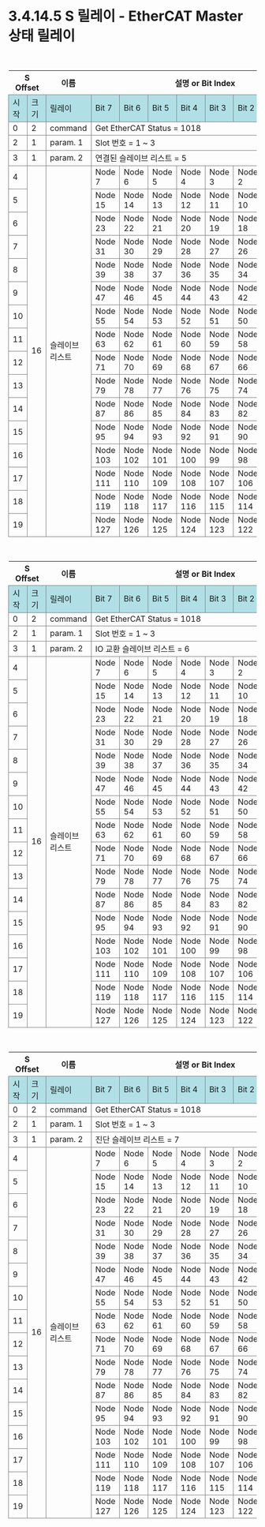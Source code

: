 ﻿# 3.4.14.5 S 릴레이 - EtherCAT Master 상태 릴레이

<style type="text/css">
table  {border-collapse:collapse;}
td {border-color:gray;border-style:solid;border-width:1px;}
.grayed {background-color:lightgray;}
.powderblued {background-color:powderblue;}
</style>


<br>

<table class="tg">
<thead>
	<tr>
		<th colspan=2>S Offset</th>
		<th>이름</th>
		<th colspan=8>설명 or Bit Index</th>
	</tr>
</thead>

<tbody>
	<tr>
		<td class='powderblued'>시작</td>
		<td class='powderblued'>크기</td>
		<td class='powderblued'>릴레이</td>
		<td class='powderblued'>Bit 7</td>
		<td class='powderblued'>Bit 6</td>
		<td class='powderblued'>Bit 5</td>
		<td class='powderblued'>Bit 4</td>
		<td class='powderblued'>Bit 3</td>
		<td class='powderblued'>Bit 2</td>
		<td class='powderblued'>Bit 1</td>
		<td class='powderblued'>Bit 0</td>
	</tr>
	<tr>
		<td>0</td>
		<td>2</td>
		<td>command</td>
		<td colspan=8>Get EtherCAT Status = 1018</td>
	</tr>
	<tr>
		<td>2</td>
		<td>1</td>
		<td>param. 1</td>
		<td colspan=8>Slot 번호 = 1 ~ 3</td>
	</tr>
	<tr>
		<td>3</td>
		<td>1</td>
		<td>param. 2</td>
		<td colspan=8> 연결된 슬레이브 리스트 = 5</td>
	</tr>
	<tr>
		<td>4</td>
		<td rowspan=16>16</td>
		<td rowspan=16>슬레이브 리스트</td>
		<td>Node 7</td>
		<td>Node 6</td>
		<td>Node 5</td>
		<td>Node 4</td>
		<td>Node 3</td>
		<td>Node 2</td>
		<td>Node 1</td>
		<td>Node 0</td>
	</tr>
	<tr>
		<td>5</td>
		<td>Node 15</td>
		<td>Node 14</td>
		<td>Node 13</td>
		<td>Node 12</td>
		<td>Node 11</td>
		<td>Node 10</td>
		<td>Node 9</td>
		<td>Node 8</td>
	</tr>
		<tr>
		<td>6</td>
		<td>Node 23</td>
		<td>Node 22</td>
		<td>Node 21</td>
		<td>Node 20</td>
		<td>Node 19</td>
		<td>Node 18</td>
		<td>Node 17</td>
		<td>Node 16</td>
	</tr>
		<tr>
		<td>7</td>
		<td>Node 31</td>
		<td>Node 30</td>
		<td>Node 29</td>
		<td>Node 28</td>
		<td>Node 27</td>
		<td>Node 26</td>
		<td>Node 25</td>
		<td>Node 24</td>
	</tr>
		<tr>
		<td>8</td>
		<td>Node 39</td>
		<td>Node 38</td>
		<td>Node 37</td>
		<td>Node 36</td>
		<td>Node 35</td>
		<td>Node 34</td>
		<td>Node 33</td>
		<td>Node 32</td>
	</tr>
		<tr>
		<td>9</td>
		<td>Node 47</td>
		<td>Node 46</td>
		<td>Node 45</td>
		<td>Node 44</td>
		<td>Node 43</td>
		<td>Node 42</td>
		<td>Node 41</td>
		<td>Node 40</td>
	</tr>
		<tr>
		<td>10</td>
		<td>Node 55</td>
		<td>Node 54</td>
		<td>Node 53</td>
		<td>Node 52</td>
		<td>Node 51</td>
		<td>Node 50</td>
		<td>Node 49</td>
		<td>Node 48</td>
	</tr>
		<tr>
		<td>11</td>
		<td>Node 63</td>
		<td>Node 62</td>
		<td>Node 61</td>
		<td>Node 60</td>
		<td>Node 59</td>
		<td>Node 58</td>
		<td>Node 57</td>
		<td>Node 56</td>
	</tr>
		<tr>
		<td>12</td>
		<td>Node 71</td>
		<td>Node 70</td>
		<td>Node 69</td>
		<td>Node 68</td>
		<td>Node 67</td>
		<td>Node 66</td>
		<td>Node 65</td>
		<td>Node 64</td>
	</tr>
		<tr>
		<td>13</td>
		<td>Node 79</td>
		<td>Node 78</td>
		<td>Node 77</td>
		<td>Node 76</td>
		<td>Node 75</td>
		<td>Node 74</td>
		<td>Node 73</td>
		<td>Node 72</td>
	</tr>
		<tr>
		<td>14</td>
		<td>Node 87</td>
		<td>Node 86</td>
		<td>Node 85</td>
		<td>Node 84</td>
		<td>Node 83</td>
		<td>Node 82</td>
		<td>Node 81</td>
		<td>Node 80</td>
	</tr>
		<tr>
		<td>15</td>
		<td>Node 95</td>
		<td>Node 94</td>
		<td>Node 93</td>
		<td>Node 92</td>
		<td>Node 91</td>
		<td>Node 90</td>
		<td>Node 89</td>
		<td>Node 88</td>
	</tr>
		<tr>
		<td>16</td>
		<td>Node 103</td>
		<td>Node 102</td>
		<td>Node 101</td>
		<td>Node 100</td>
		<td>Node 99</td>
		<td>Node 98</td>
		<td>Node 97</td>
		<td>Node 96</td>
	</tr>
		<tr>
		<td>17</td>
		<td>Node 111</td>
		<td>Node 110</td>
		<td>Node 109</td>
		<td>Node 108</td>
		<td>Node 107</td>
		<td>Node 106</td>
		<td>Node 105</td>
		<td>Node 104</td>
	</tr>
		<tr>
		<td>18</td>
		<td>Node 119</td>
		<td>Node 118</td>
		<td>Node 117</td>
		<td>Node 116</td>
		<td>Node 115</td>
		<td>Node 114</td>
		<td>Node 113</td>
		<td>Node 112</td>
	</tr>
		<tr>
		<td>19</td>
		<td>Node 127</td>
		<td>Node 126</td>
		<td>Node 125</td>
		<td>Node 124</td>
		<td>Node 123</td>
		<td>Node 122</td>
		<td>Node 121</td>
		<td>Node 120</td>
	</tr>
</tbody>
</table>


<br>

<table class="tg">
<thead>
	<tr>
		<th colspan=2>S Offset</th>
		<th>이름</th>
		<th colspan=8>설명 or Bit Index</th>
	</tr>
</thead>

<tbody>
	<tr>
		<td class='powderblued'>시작</td>
		<td class='powderblued'>크기</td>
		<td class='powderblued'>릴레이</td>
		<td class='powderblued'>Bit 7</td>
		<td class='powderblued'>Bit 6</td>
		<td class='powderblued'>Bit 5</td>
		<td class='powderblued'>Bit 4</td>
		<td class='powderblued'>Bit 3</td>
		<td class='powderblued'>Bit 2</td>
		<td class='powderblued'>Bit 1</td>
		<td class='powderblued'>Bit 0</td>
	</tr>
	<tr>
		<td>0</td>
		<td>2</td>
		<td>command</td>
		<td colspan=8>Get EtherCAT Status = 1018</td>
	</tr>
	<tr>
		<td>2</td>
		<td>1</td>
		<td>param. 1</td>
		<td colspan=8>Slot 번호 = 1 ~ 3</td>
	</tr>
	<tr>
		<td>3</td>
		<td>1</td>
		<td>param. 2</td>
		<td colspan=8>IO 교환 슬레이브 리스트 = 6</td>
	</tr>
	<tr>
		<td>4</td>
		<td rowspan=16>16</td>
		<td rowspan=16>슬레이브 리스트</td>
		<td>Node 7</td>
		<td>Node 6</td>
		<td>Node 5</td>
		<td>Node 4</td>
		<td>Node 3</td>
		<td>Node 2</td>
		<td>Node 1</td>
		<td>Node 0</td>
	</tr>
	<tr>
		<td>5</td>
		<td>Node 15</td>
		<td>Node 14</td>
		<td>Node 13</td>
		<td>Node 12</td>
		<td>Node 11</td>
		<td>Node 10</td>
		<td>Node 9</td>
		<td>Node 8</td>
	</tr>
		<tr>
		<td>6</td>
		<td>Node 23</td>
		<td>Node 22</td>
		<td>Node 21</td>
		<td>Node 20</td>
		<td>Node 19</td>
		<td>Node 18</td>
		<td>Node 17</td>
		<td>Node 16</td>
	</tr>
		<tr>
		<td>7</td>
		<td>Node 31</td>
		<td>Node 30</td>
		<td>Node 29</td>
		<td>Node 28</td>
		<td>Node 27</td>
		<td>Node 26</td>
		<td>Node 25</td>
		<td>Node 24</td>
	</tr>
		<tr>
		<td>8</td>
		<td>Node 39</td>
		<td>Node 38</td>
		<td>Node 37</td>
		<td>Node 36</td>
		<td>Node 35</td>
		<td>Node 34</td>
		<td>Node 33</td>
		<td>Node 32</td>
	</tr>
		<tr>
		<td>9</td>
		<td>Node 47</td>
		<td>Node 46</td>
		<td>Node 45</td>
		<td>Node 44</td>
		<td>Node 43</td>
		<td>Node 42</td>
		<td>Node 41</td>
		<td>Node 40</td>
	</tr>
		<tr>
		<td>10</td>
		<td>Node 55</td>
		<td>Node 54</td>
		<td>Node 53</td>
		<td>Node 52</td>
		<td>Node 51</td>
		<td>Node 50</td>
		<td>Node 49</td>
		<td>Node 48</td>
	</tr>
		<tr>
		<td>11</td>
		<td>Node 63</td>
		<td>Node 62</td>
		<td>Node 61</td>
		<td>Node 60</td>
		<td>Node 59</td>
		<td>Node 58</td>
		<td>Node 57</td>
		<td>Node 56</td>
	</tr>
		<tr>
		<td>12</td>
		<td>Node 71</td>
		<td>Node 70</td>
		<td>Node 69</td>
		<td>Node 68</td>
		<td>Node 67</td>
		<td>Node 66</td>
		<td>Node 65</td>
		<td>Node 64</td>
	</tr>
		<tr>
		<td>13</td>
		<td>Node 79</td>
		<td>Node 78</td>
		<td>Node 77</td>
		<td>Node 76</td>
		<td>Node 75</td>
		<td>Node 74</td>
		<td>Node 73</td>
		<td>Node 72</td>
	</tr>
		<tr>
		<td>14</td>
		<td>Node 87</td>
		<td>Node 86</td>
		<td>Node 85</td>
		<td>Node 84</td>
		<td>Node 83</td>
		<td>Node 82</td>
		<td>Node 81</td>
		<td>Node 80</td>
	</tr>
		<tr>
		<td>15</td>
		<td>Node 95</td>
		<td>Node 94</td>
		<td>Node 93</td>
		<td>Node 92</td>
		<td>Node 91</td>
		<td>Node 90</td>
		<td>Node 89</td>
		<td>Node 88</td>
	</tr>
		<tr>
		<td>16</td>
		<td>Node 103</td>
		<td>Node 102</td>
		<td>Node 101</td>
		<td>Node 100</td>
		<td>Node 99</td>
		<td>Node 98</td>
		<td>Node 97</td>
		<td>Node 96</td>
	</tr>
		<tr>
		<td>17</td>
		<td>Node 111</td>
		<td>Node 110</td>
		<td>Node 109</td>
		<td>Node 108</td>
		<td>Node 107</td>
		<td>Node 106</td>
		<td>Node 105</td>
		<td>Node 104</td>
	</tr>
		<tr>
		<td>18</td>
		<td>Node 119</td>
		<td>Node 118</td>
		<td>Node 117</td>
		<td>Node 116</td>
		<td>Node 115</td>
		<td>Node 114</td>
		<td>Node 113</td>
		<td>Node 112</td>
	</tr>
		<tr>
		<td>19</td>
		<td>Node 127</td>
		<td>Node 126</td>
		<td>Node 125</td>
		<td>Node 124</td>
		<td>Node 123</td>
		<td>Node 122</td>
		<td>Node 121</td>
		<td>Node 120</td>
	</tr>
</tbody>
</table>


<br>

<table class="tg">
<thead>
	<tr>
		<th colspan=2>S Offset</th>
		<th>이름</th>
		<th colspan=8>설명 or Bit Index</th>
	</tr>
</thead>

<tbody>
	<tr>
		<td class='powderblued'>시작</td>
		<td class='powderblued'>크기</td>
		<td class='powderblued'>릴레이</td>
		<td class='powderblued'>Bit 7</td>
		<td class='powderblued'>Bit 6</td>
		<td class='powderblued'>Bit 5</td>
		<td class='powderblued'>Bit 4</td>
		<td class='powderblued'>Bit 3</td>
		<td class='powderblued'>Bit 2</td>
		<td class='powderblued'>Bit 1</td>
		<td class='powderblued'>Bit 0</td>
	</tr>
	<tr>
		<td>0</td>
		<td>2</td>
		<td>command</td>
		<td colspan=8>Get EtherCAT Status = 1018</td>
	</tr>
	<tr>
		<td>2</td>
		<td>1</td>
		<td>param. 1</td>
		<td colspan=8>Slot 번호 = 1 ~ 3</td>
	</tr>
	<tr>
		<td>3</td>
		<td>1</td>
		<td>param. 2</td>
		<td colspan=8>진단 슬레이브 리스트 = 7</td>
	</tr>
	<tr>
		<td>4</td>
		<td rowspan=16>16</td>
		<td rowspan=16>슬레이브 리스트</td>
		<td>Node 7</td>
		<td>Node 6</td>
		<td>Node 5</td>
		<td>Node 4</td>
		<td>Node 3</td>
		<td>Node 2</td>
		<td>Node 1</td>
		<td>Node 0</td>
	</tr>
	<tr>
		<td>5</td>
		<td>Node 15</td>
		<td>Node 14</td>
		<td>Node 13</td>
		<td>Node 12</td>
		<td>Node 11</td>
		<td>Node 10</td>
		<td>Node 9</td>
		<td>Node 8</td>
	</tr>
		<tr>
		<td>6</td>
		<td>Node 23</td>
		<td>Node 22</td>
		<td>Node 21</td>
		<td>Node 20</td>
		<td>Node 19</td>
		<td>Node 18</td>
		<td>Node 17</td>
		<td>Node 16</td>
	</tr>
		<tr>
		<td>7</td>
		<td>Node 31</td>
		<td>Node 30</td>
		<td>Node 29</td>
		<td>Node 28</td>
		<td>Node 27</td>
		<td>Node 26</td>
		<td>Node 25</td>
		<td>Node 24</td>
	</tr>
		<tr>
		<td>8</td>
		<td>Node 39</td>
		<td>Node 38</td>
		<td>Node 37</td>
		<td>Node 36</td>
		<td>Node 35</td>
		<td>Node 34</td>
		<td>Node 33</td>
		<td>Node 32</td>
	</tr>
		<tr>
		<td>9</td>
		<td>Node 47</td>
		<td>Node 46</td>
		<td>Node 45</td>
		<td>Node 44</td>
		<td>Node 43</td>
		<td>Node 42</td>
		<td>Node 41</td>
		<td>Node 40</td>
	</tr>
		<tr>
		<td>10</td>
		<td>Node 55</td>
		<td>Node 54</td>
		<td>Node 53</td>
		<td>Node 52</td>
		<td>Node 51</td>
		<td>Node 50</td>
		<td>Node 49</td>
		<td>Node 48</td>
	</tr>
		<tr>
		<td>11</td>
		<td>Node 63</td>
		<td>Node 62</td>
		<td>Node 61</td>
		<td>Node 60</td>
		<td>Node 59</td>
		<td>Node 58</td>
		<td>Node 57</td>
		<td>Node 56</td>
	</tr>
		<tr>
		<td>12</td>
		<td>Node 71</td>
		<td>Node 70</td>
		<td>Node 69</td>
		<td>Node 68</td>
		<td>Node 67</td>
		<td>Node 66</td>
		<td>Node 65</td>
		<td>Node 64</td>
	</tr>
		<tr>
		<td>13</td>
		<td>Node 79</td>
		<td>Node 78</td>
		<td>Node 77</td>
		<td>Node 76</td>
		<td>Node 75</td>
		<td>Node 74</td>
		<td>Node 73</td>
		<td>Node 72</td>
	</tr>
		<tr>
		<td>14</td>
		<td>Node 87</td>
		<td>Node 86</td>
		<td>Node 85</td>
		<td>Node 84</td>
		<td>Node 83</td>
		<td>Node 82</td>
		<td>Node 81</td>
		<td>Node 80</td>
	</tr>
		<tr>
		<td>15</td>
		<td>Node 95</td>
		<td>Node 94</td>
		<td>Node 93</td>
		<td>Node 92</td>
		<td>Node 91</td>
		<td>Node 90</td>
		<td>Node 89</td>
		<td>Node 88</td>
	</tr>
		<tr>
		<td>16</td>
		<td>Node 103</td>
		<td>Node 102</td>
		<td>Node 101</td>
		<td>Node 100</td>
		<td>Node 99</td>
		<td>Node 98</td>
		<td>Node 97</td>
		<td>Node 96</td>
	</tr>
		<tr>
		<td>17</td>
		<td>Node 111</td>
		<td>Node 110</td>
		<td>Node 109</td>
		<td>Node 108</td>
		<td>Node 107</td>
		<td>Node 106</td>
		<td>Node 105</td>
		<td>Node 104</td>
	</tr>
		<tr>
		<td>18</td>
		<td>Node 119</td>
		<td>Node 118</td>
		<td>Node 117</td>
		<td>Node 116</td>
		<td>Node 115</td>
		<td>Node 114</td>
		<td>Node 113</td>
		<td>Node 112</td>
	</tr>
		<tr>
		<td>19</td>
		<td>Node 127</td>
		<td>Node 126</td>
		<td>Node 125</td>
		<td>Node 124</td>
		<td>Node 123</td>
		<td>Node 122</td>
		<td>Node 121</td>
		<td>Node 120</td>
	</tr>
</tbody>
</table>